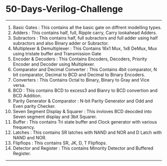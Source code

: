 # 50-Days-Verilog-Challenge
-----------------------------------------------------------------------------------------------------------------------------------------------------------------------
1. Basic Gates : This contains all the basic gate on diffrent modelling types.
2. Adders : This contains half, full, Ripple carry, Carry lookahead Adders.
3. Subractors : This contains half, full subractors and full adder using half subractors and also Binary adder or Subractor.
4. Multiplexer & Demultiplexer : This Contains 16x1 Mux, 1x8 DeMux, Mux using tristate buffer and Transmission Gate
5. Encoder & Decoders : This Contains Encoders, Decoders, Priority Encoder and Decoder using Multiplexer.
6. Comparator and Decimal Converter : This Contains 4bit comparator, N bit comparator, Decimal to BCD and Decimal to Binary Encoders.
7. Converters : This Contains Octal to Binary, Binary to Gray and Vice versa.
8. BCD : This contains BCD to excess3 and Bianry to BCD convertion and BCD Addition.
9. Parity Generator & Comparator : N-bit Parity Generator and Odd and Even parity Checker.
10. Seven Segment Display & Squarer : This invloves BCD deocded into Seven segment display and 3bit Squarer.
11. Buffer : This contains Tri state buffer and Clock generator with various frequency.
12. Latches : This contains SR latches with NAND and NOR and D Latch with NAND and NOR.
13. Flipflops : This contains SR, JK, D, T Flipflops.
14. Detector and Register : This contains Minority Detector and Buffered Register.
-----------------------------------------------------------------------------------------------------------------------------------------------------------------------
